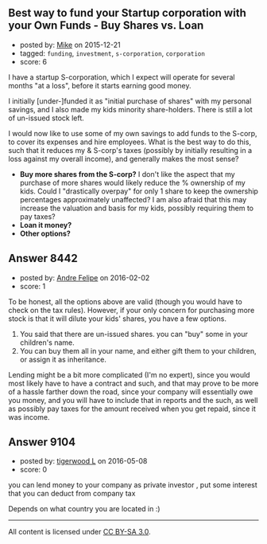 ## Best way to fund your Startup corporation with your Own Funds - Buy Shares vs. Loan

- posted by: [Mike](https://stackexchange.com/users/7505558/mike) on 2015-12-21
- tagged: `funding`, `investment`, `s-corporation`, `corporation`
- score: 6

I have a startup S-corporation, which I expect will operate for several months "at a loss", before it starts earning good money.

I initially [under-]funded it as "initial purchase of shares" with my personal savings, and I also made my kids minority share-holders.  There is still a lot of un-issued stock left.

I would now like to use some of my own savings to add funds to the S-corp, to cover its expenses and hire employees.  What is the best way to do this, such that it reduces my & S-corp's taxes (possibly by initially resulting in a loss against my overall income), and generally makes the most sense?

 - **Buy more shares from the S-corp?**  I don't like the aspect that my purchase
   of more shares would likely reduce the % ownership of my kids.  Could
   I "drastically overpay" for only 1 share to keep the ownership
   percentages approximately unaffected?  I am also afraid that this may
   increase the valuation and basis for my kids, possibly requiring them
   to pay taxes?
 - **Loan it money?**
 - **Other options?**


## Answer 8442

- posted by: [Andre Felipe](https://stackexchange.com/users/4573388/andre-felipe) on 2016-02-02
- score: 1

To be honest, all the options above are valid (though you would have to check on the tax rules). However, if your only concern for purchasing more stock is that it will dilute your kids' shares, you have a few options.

 1. You said that there are un-issued shares. you can "buy" some in your children's name.
 2. You can buy them all in your name, and either gift them to your children, or assign it as inheritance.

Lending might be a bit more complicated (I'm no expert), since you would most likely have to have a contract and such, and that may prove to be more of a hassle farther down the road, since your company will essentially owe you money, and you will have to include that in reports and the such, as well as possibly pay taxes for the amount received when you get repaid, since it was income.


## Answer 9104

- posted by: [tigerwood L](https://stackexchange.com/users/8403636/tigerwood-l) on 2016-05-08
- score: 0

you can lend money to your company as private investor , put some interest that you can deduct from company tax 

Depends on what country you are located in :)



---

All content is licensed under [CC BY-SA 3.0](https://creativecommons.org/licenses/by-sa/3.0/).
